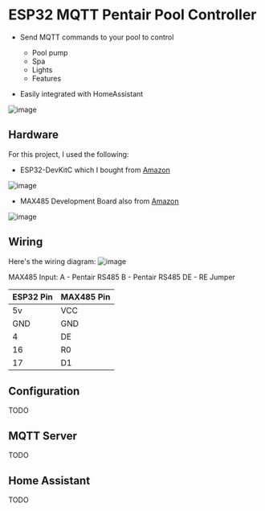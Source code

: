 # ESP32 MQTT Pentair Pool Controller
* Send MQTT commands to your pool to control
  * Pool pump
  * Spa
  * Lights
  * Features

* Easily integrated with HomeAssistant

![image](https://github.com/michaelusner/esp32_pentair_controller/blob/master/images/esp32_pentair_controller.jpg?raw=true)

## Hardware
For this project, I used the following:
 * ESP32-DevKitC which I bought from [Amazon](https://www.amazon.com/gp/product/B0811LGWY2/ref=ppx_yo_dt_b_search_asin_title?ie=UTF8&psc=1)

 ![image](https://github.com/michaelusner/esp32_pentair_controller/blob/master/images/esp32.jpg?raw=true)
 
 * MAX485 Development Board also from [Amazon](https://www.amazon.com/gp/product/B014QNI0BC/ref=ppx_yo_dt_b_search_asin_title?ie=UTF8&psc=1)

 ![image](https://github.com/michaelusner/esp32_pentair_controller/blob/master/images/max485.jpg?raw=true)

## Wiring
 Here's the wiring diagram:
![image](https://github.com/michaelusner/esp32_pentair_controller/blob/master/images/wiring.jpg?raw=true)

 MAX485 Input:
 A - Pentair RS485
 B - Pentair RS485
 DE - RE Jumper
 
 | ESP32 Pin | MAX485 Pin |
 | --------- | ---------- |
 | 5v | VCC |
 | GND | GND |
 | 4 | DE |
 | 16 | R0 |
 | 17 | D1 |
 
## Configuration
TODO

## MQTT Server
TODO

## Home Assistant
TODO

